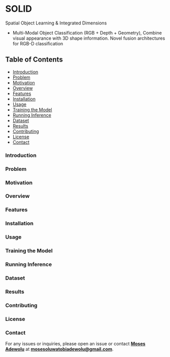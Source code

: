 # SOLID 
Spatial Object Learning & Integrated Dimensions

- Multi-Modal Object Classification (RGB + Depth + Geometry), Combine visual appearance with 3D shape information. Novel fusion architectures for RGB-D classification
  
## Table of Contents
- [Introduction](#introduction)
- [Problem](#problem)
- [Motivation](#motivation)
- [Overview](#overview)
- [Features](#features)
- [Installation](#installation)
- [Usage](#usage)
- [Training the Model](#training-the-model)
- [Running Inference](#running-inference)
- [Dataset](#dataset)
- [Results](#results)
- [Contributing](#contributing)
- [License](#license)
- [Contact](#contact)

### Introduction

### Problem

### Motivation

### Overview

### Features

### Installation

### Usage

### Training the Model

### Running Inference

### Dataset

### Results

### Contributing

### License

### Contact 

For any issues or inquiries, please open an issue or contact **[Moses Adewolu]()** at **mosesoluwatobiadewolu@gmail.com**.
